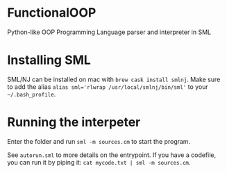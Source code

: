 # FunctionalOOP
Python-like OOP Programming Language parser and interpreter in SML

# Installing SML
SML/NJ can be installed on mac with `brew cask install smlnj`.
Make sure to add the alias `alias sml='rlwrap /usr/local/smlnj/bin/sml'` to your `~/.bash_profile`.

# Running the interpeter
Enter the folder and run `sml -m sources.cm` to start the program.

See `autorun.sml` to more details on the entrypoint. If you have a codefile,
you can run it by piping it: `cat mycode.txt | sml -m sources.cm`.
